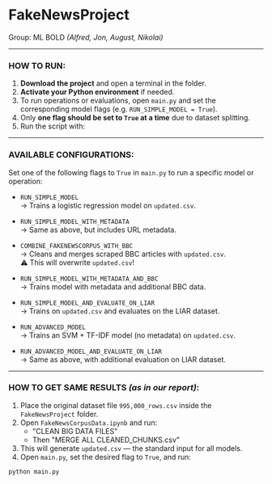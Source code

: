 # FakeNewsProject
Group: ML BOLD *(Alfred, Jon, August, Nikolai)*

---

### HOW TO RUN:

1. **Download the project** and open a terminal in the folder.
2. **Activate your Python environment** if needed.
3. To run operations or evaluations, open `main.py` and set the corresponding model flags (e.g. `RUN_SIMPLE_MODEL = True`).
4. Only **one flag should be set to `True` at a time** due to dataset splitting.
5. Run the script with:

---

### AVAILABLE CONFIGURATIONS:

Set one of the following flags to `True` in `main.py` to run a specific model or operation:

- `RUN_SIMPLE_MODEL`  
  → Trains a logistic regression model on `updated.csv`.

- `RUN_SIMPLE_MODEL_WITH_METADATA`  
  → Same as above, but includes URL metadata.

- `COMBINE_FAKENEWSCORPUS_WITH_BBC`  
  → Cleans and merges scraped BBC articles with `updated.csv`.  
  ⚠️ This will overwrite `updated.csv`!

- `RUN_SIMPLE_MODEL_WITH_METADATA_AND_BBC`  
  → Trains model with metadata and additional BBC data.

- `RUN_SIMPLE_MODEL_AND_EVALUATE_ON_LIAR`  
  → Trains on `updated.csv` and evaluates on the LIAR dataset.

- `RUN_ADVANCED_MODEL`  
  → Trains an SVM + TF-IDF model (no metadata) on `updated.csv`.

- `RUN_ADVANCED_MODEL_AND_EVALUATE_ON_LIAR`  
  → Same as above, with additional evaluation on LIAR dataset.

---

### HOW TO GET SAME RESULTS *(as in our report)*:

1. Place the original dataset file `995,000_rows.csv` inside the `FakeNewsProject` folder.
2. Open `FakeNewsCorpusData.ipynb` and run:
   - "CLEAN BIG DATA FILES"
   - Then "MERGE ALL CLEANED_CHUNKS.csv"
3. This will generate `updated.csv` — the standard input for all models.
4. Open `main.py`, set the desired flag to `True`, and run:

```bash
python main.py
